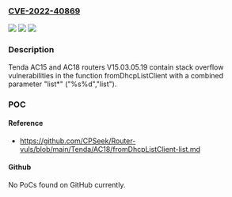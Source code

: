 ### [CVE-2022-40869](https://cve.mitre.org/cgi-bin/cvename.cgi?name=CVE-2022-40869)
![](https://img.shields.io/static/v1?label=Product&message=n%2Fa&color=blue)
![](https://img.shields.io/static/v1?label=Version&message=n%2Fa&color=blue)
![](https://img.shields.io/static/v1?label=Vulnerability&message=n%2Fa&color=brighgreen)

### Description

Tenda AC15 and AC18 routers V15.03.05.19 contain stack overflow vulnerabilities in the function fromDhcpListClient with a combined parameter "list*" ("%s%d","list").

### POC

#### Reference
- https://github.com/CPSeek/Router-vuls/blob/main/Tenda/AC18/fromDhcpListClient-list.md

#### Github
No PoCs found on GitHub currently.

